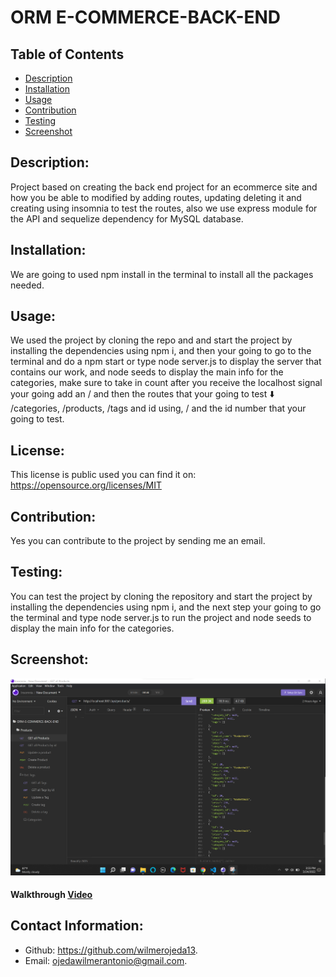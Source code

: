# ORM E-COMMERCE-BACK-END

## Table of Contents
- [Description](#description)
- [Installation](#installation)
- [Usage](#usage)
- [Contribution](#contribution)
- [Testing](#testing)
- [Screenshot](#screenshot)

## Description:
Project based on creating the back end project for an ecommerce site and how you be able to modified by adding routes, updating deleting it and creating using insomnia to test the routes, also we use  express module for the API and sequelize dependency for MySQL database.


## Installation:
We are going to used npm install in the terminal  to install all the packages needed.


## Usage:
We used the project by cloning the repo and and start the project by installing the dependencies using npm i, and then your going to go to the terminal and do a npm start or type node server.js to display the server that contains our work, and node seeds to display the main info for the categories, make sure to take in count after you receive the localhost signal your going add an / and then the routes that your going to test
⬇️
/categories, /products, /tags and id using, / and the id number that your going to test.


## License:
This license is public used you can find it on:
https://opensource.org/licenses/MIT


## Contribution:
Yes you can contribute to the project by sending me  an email.


## Testing:
You can test the project by cloning the repository and start the project by installing the dependencies using npm i, and the next step your going to go the terminal and type node server.js to run the project and node seeds to display the main info for the categories.


## Screenshot:
![alt text](images/Screenshot3.png)
#### Walkthrough [Video]()


## Contact Information:
- Github: https://github.com/wilmerojeda13.
- Email: ojedawilmerantonio@gmail.com. 
